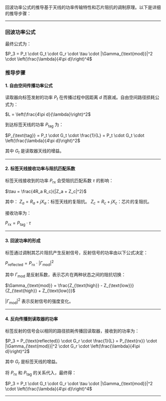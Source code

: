 回波功率公式的推导基于天线的功率传输特性和芯片阻抗的调制原理。以下是详细的推导步骤：

---

### 回波功率公式
最终公式为：

$P_3 = P_t \cdot G_t \cdot G_r \cdot \tau \cdot |\Gamma_{\text{mod}}|^2 \cdot \left(\frac{\lambda}{4\pi d}\right)^4$


### 推导步骤

#### 1. 自由空间传播功率公式
读取器向标签发射的功率 $P_t$ 在传播过程中因距离 $d$ 而衰减。自由空间路径损耗公式为：

$L = \left(\frac{4\pi d}{\lambda}\right)^2$

到达标签天线的功率 $P_{\text{tag}}$ 为：

$P_{\text{tag}} = P_t \cdot G_t \cdot \frac{1}{L} = P_t \cdot G_t \cdot \left(\frac{\lambda}{4\pi d}\right)^2$

其中 $G_t$ 是读取器天线的增益。

---

#### 2. 标签天线接收功率与阻抗匹配系数
标签天线接收到的功率 $P_{\text{rx}}$ 会受阻抗匹配系数 $\tau$ 的影响：

$\tau = \frac{4R_a R_c}{|Z_a + Z_c|^2}$

其中：
$Z_a = R_a + jX_a$：标签天线的复阻抗。
$Z_c = R_c + jX_c$：芯片的复阻抗。

接收功率为：

$P_{\text{rx}} = P_{\text{tag}} \cdot \tau$


---

#### 3. 回波功率的形成
标签通过调制其芯片阻抗产生反射信号，反射信号的功率由以下公式决定：

$P_{\text{reflected}} = P_{\text{rx}} \cdot |\Gamma_{\text{mod}}|^2$

其中 $\Gamma_{\text{mod}}$ 是反射系数，表示芯片在两种状态之间的阻抗切换：

$\Gamma_{\text{mod}} = \frac{Z_{\text{high}} - Z_{\text{low}}}{Z_{\text{high}} + Z_{\text{low}}}$

$|\Gamma_{\text{mod}}|^2$ 表示反射信号的强度变化。

---

#### 4. 反向传播到读取器的功率
标签反射的信号会以相同的路径损耗传播回读取器，接收到的功率为：

$P_3 = P_{\text{reflected}} \cdot G_r \cdot \frac{1}{L} = P_{\text{rx}} \cdot |\Gamma_{\text{mod}}|^2 \cdot G_r \cdot \left(\frac{\lambda}{4\pi d}\right)^2$

其中 $G_r$ 是标签天线的增益。

将 $P_{\text{rx}}$ 和 $P_{\text{tag}}$ 的关系代入，最终得：

$P_3 = P_t \cdot G_t \cdot G_r \cdot \tau \cdot |\Gamma_{\text{mod}}|^2 \cdot \left(\frac{\lambda}{4\pi d}\right)^4$



---

